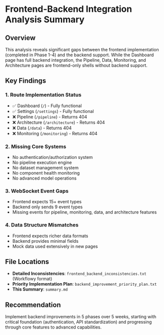 # Frontend-Backend Integration Analysis Summary

## Overview
This analysis reveals significant gaps between the frontend implementation (completed in Phase 1-4) and the backend support. While the Dashboard page has full backend integration, the Pipeline, Data, Monitoring, and Architecture pages are frontend-only shells without backend support.

## Key Findings

### 1. **Route Implementation Status**
- ✅ Dashboard (`/`) - Fully functional
- ✅ Settings (`/settings`) - Fully functional  
- ❌ Pipeline (`/pipeline`) - Returns 404
- ❌ Architecture (`/architecture`) - Returns 404
- ❌ Data (`/data`) - Returns 404
- ❌ Monitoring (`/monitoring`) - Returns 404

### 2. **Missing Core Systems**
- No authentication/authorization system
- No pipeline execution engine
- No dataset management system
- No component health monitoring
- No advanced model operations

### 3. **WebSocket Event Gaps**
- Frontend expects 15+ event types
- Backend only sends 9 event types
- Missing events for pipeline, monitoring, data, and architecture features

### 4. **Data Structure Mismatches**
- Frontend expects richer data formats
- Backend provides minimal fields
- Mock data used extensively in new pages

## File Locations
- **Detailed Inconsistencies**: `frontend_backend_inconsistencies.txt` (Workflowy format)
- **Priority Implementation Plan**: `backend_improvement_priority_plan.txt`
- **This Summary**: `summary.md`

## Recommendation
Implement backend improvements in 5 phases over 5 weeks, starting with critical foundation (authentication, API standardization) and progressing through core features to advanced capabilities.
